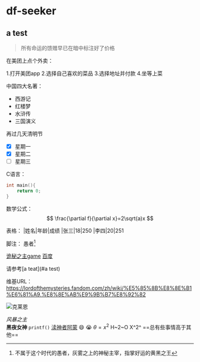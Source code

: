 ﻿#  df-seeker
## a test

 > 所有命运的馈赠早已在暗中标注好了价格

在美团上点个外卖：

1.打开美团app
2.选择自己喜欢的菜品
3.选择地址并付款
4.坐等上菜

中国四大名著：

 - 西游记
 - 红楼梦
 - 水浒传
 - 三国演义
 
 再过几天清明节
 
 - [x] 星期一
 - [x] 星期二
 - [ ] 星期三
 
 C语言：
```c
int main(){
	return 0;
}
```

数学公式：
$$
\frac{\partial f}{\partial x}=2\sqrt(a)x
$$

表格：
|姓名|年龄|成绩
|张三|18|250
|李四|20|251

脚注：
愚者[^尊名]
[^尊名]:不属于这个时代的愚者，灰雾之上的神秘主宰，指掌好运的黄黑之王


[诡秘之主game](https://lotm.sparknexa.com/)
[百度](https://www.baidu.com/)

[id]:https://www.baidu.com/

请参考[a teat](#a test)

维基URL：
https://lordofthemysteries.fandom.com/zh/wiki/%E5%85%8B%E8%8E%B1%E6%81%A9.%E8%8E%AB%E9%9B%B7%E8%92%82

![克莱恩](https://static.wikia.nocookie.net/lord-of-the-mysteries/images/d/d8/%E5%85%8B%E8%8E%B1%E6%81%A9%E5%AE%98%E8%AE%BE.jpg/revision/latest/scale-to-width-down/1000?cb=20210101145443&path-prefix=zh)


*风暴之主*     
**黑夜女神**
``printf()``
<u>渎神者阿蒙</u>
:smile:
:sob:
$\theta=x^2$
H~2~O
X^2^
==总有些事情高于其他==
